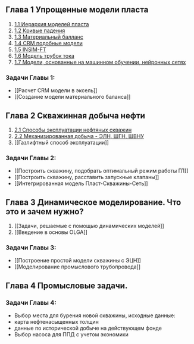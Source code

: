 ## Глава 1 Упрощенные модели пласта

1. [1.1 Иерархия моделей пласта](✏️%20Lecture/1.1%20Иерархия%20моделей%20пласта.md)
2. [1.2 Кривые падения](✏️%20Lecture/1.2%20Кривые%20падения.md)
3. [1.3 Материальный балланс](✏️%20Lecture/1.3%20Материальный%20балланс.md)
4. [1.4 CRM подобные модели](✏️%20Lecture/1.4%20CRM%20подобные%20модели.md)
5. [1.5 INSIM-FT](✏️%20Lecture/1.5%20INSIM-FT.md)
6. [1.6 Модель трубок тока](✏️%20Lecture/1.6%20Модель%20трубок%20тока.md)
7. [1.7 Модели, основанные на машинном обучении, нейронных сетях](✏️%20Lecture/1.7%20Модели,%20основанные%20на%20машинном%20обучении,%20нейронных%20сетях.md)

### Задачи Главы 1:
- [[Расчет CRM модели в эксель]]
- [[Создание модели материального баланса]]

## Глава 2 Скважинная добыча нефти
1. [2.1 Способы эксплуатации нефтяных скважин](✏️%20Lecture/2.1%20Способы%20эксплуатации%20нефтяных%20скважин.md)
2. [2.2 Механизированная добыча - ЭЛН, ШГН, ШВНУ](✏️%20Lecture/2.2%20Механизированная%20добыча%20-%20ЭЛН,%20ШГН,%20ШВНУ)
1. [[Газлифтный способ эксплуатации]]

### Задачи Главы 2:
- [[Построить скважину, подобрать оптимальный режим работы ГЛ]]
- [[Построить скважину, расставить запускные клапаны]]
- [[Интегрированная модель Пласт-Скважины-Сеть]]

## Глава 3 Динамическое моделирование. Что это и зачем нужно?
1. [[Задачи, решаемые с помощью динамических моделей]]
2. [[Введение в основы OLGA]]
  
### Задачи Главы 3:  
- [[Построение простой модели скважины с ЭЦН]]
- [[Моделирование промыслового трубопровода]]

## Глава 4 Промысловые задачи.
### Задачи Главы 4:
- Выбор места для бурения новой скважины, исходные данные:
- карта нефтенасыщенных толщин
- данные по исторической добыче на действующем фонде
- Выбор насоса для ППД с учетом экономики